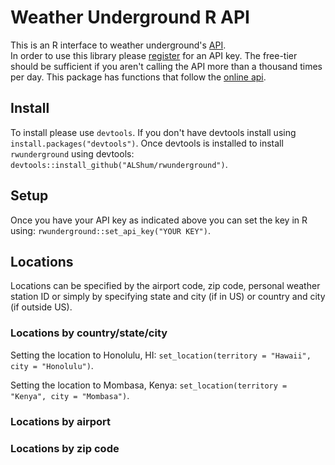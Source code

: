 # Weather Underground R API

This is an R interface to weather underground's [API](http://www.wunderground.com/weather/api).  
In order to use this library please [register](http://www.wunderground.com/weather/api/d/login.html) for an API key.
The free-tier should be sufficient if you aren't calling the API more than a thousand times per day.  This package
has functions that follow the [online api](http://www.wunderground.com/weather/api/d/docs).

## Install

To install please use `devtools`.  If you don't have devtools install using `install.packages("devtools")`.  Once devtools is installed to install `rwunderground` using devtools: `devtools::install_github("ALShum/rwunderground")`.

## Setup

Once you have your API key as indicated above you can set the key in R using: `rwunderground::set_api_key("YOUR KEY")`.

## Locations
Locations can be specified by the airport code, zip code, personal weather station ID or simply by specifying
state and city (if in US) or country and city (if outside US).  

### Locations by country/state/city
Setting the location to Honolulu, HI:
`set_location(territory = "Hawaii", city = "Honolulu")`.  

Setting the location to Mombasa, Kenya: 
`set_location(territory = "Kenya", city = "Mombasa")`.

### Locations by airport


### Locations by zip code

